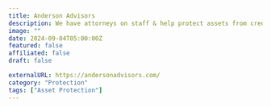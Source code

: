 ```yaml
---
title: Anderson Advisors
description: We have attorneys on staff & help protect assets from creditors, divorce, lawsuits & judgments.
image: ""
date: 2024-09-04T05:00:00Z
featured: false
affiliated: false
draft: false

externalURL: https://andersonadvisors.com/
category: "Protection"
tags: ["Asset Protection"]
---
```

